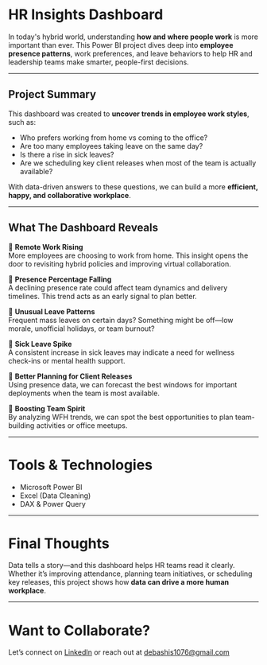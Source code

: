 # HR Insights Dashboard

In today's hybrid world, understanding **how and where people work** is more important than ever. This Power BI project dives deep into **employee presence patterns**, work preferences, and leave behaviors to help HR and leadership teams make smarter, people-first decisions.

---

## Project Summary

This dashboard was created to **uncover trends in employee work styles**, such as:

- Who prefers working from home vs coming to the office?
- Are too many employees taking leave on the same day?
- Is there a rise in sick leaves?
- Are we scheduling key client releases when most of the team is actually available?

With data-driven answers to these questions, we can build a more **efficient, happy, and collaborative workplace**.

---

## What The Dashboard Reveals

🔸 **Remote Work Rising**  
More employees are choosing to work from home. This insight opens the door to revisiting hybrid policies and improving virtual collaboration.

🔸 **Presence Percentage Falling**  
A declining presence rate could affect team dynamics and delivery timelines. This trend acts as an early signal to plan better.

🔸 **Unusual Leave Patterns**  
Frequent mass leaves on certain days? Something might be off—low morale, unofficial holidays, or team burnout?

🔸 **Sick Leave Spike**  
A consistent increase in sick leaves may indicate a need for wellness check-ins or mental health support.

🔸 **Better Planning for Client Releases**  
Using presence data, we can forecast the best windows for important deployments when the team is most available.

🔸 **Boosting Team Spirit**  
By analyzing WFH trends, we can spot the best opportunities to plan team-building activities or office meetups.

---

# Tools & Technologies

- Microsoft Power BI
- Excel (Data Cleaning)
- DAX & Power Query

---

# Final Thoughts

Data tells a story—and this dashboard helps HR teams read it clearly. Whether it’s improving attendance, planning team initiatives, or scheduling key releases, this project shows how **data can drive a more human workplace**.

---

# Want to Collaborate?

Let’s connect on [LinkedIn](https://www.linkedin.com/in/debashis-dash/) or reach out at debashis1076@gmail.com





